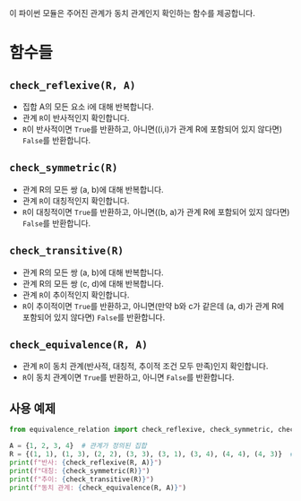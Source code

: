 이 파이썬 모듈은 주어진 관계가 동치 관계인지 확인하는 함수를 제공합니다.

# 함수들

## `check_reflexive(R, A)`
- 집합 A의 모든 요소 i에 대해 반복합니다.
- 관계 `R`이 반사적인지 확인합니다.
- `R`이 반사적이면 `True`를 반환하고, 아니면((i,i)가 관계 R에 포함되어 있지 않다면) `False`를 반환합니다.

## `check_symmetric(R)`
- 관계 R의 모든 쌍 (a, b)에 대해 반복합니다.
- 관계 `R`이 대칭적인지 확인합니다.
- `R`이 대칭적이면 `True`를 반환하고, 아니면((b, a)가 관계 R에 포함되어 있지 않다면) `False`를 반환합니다.

## `check_transitive(R)`
- 관계 R의 모든 쌍 (a, b)에 대해 반복합니다.
- 관계 R의 모든 쌍 (c, d)에 대해 반복합니다.
- 관계 `R`이 추이적인지 확인합니다.
- `R`이 추이적이면 `True`를 반환하고, 아니면(만약 b와 c가 같은데 (a, d)가 관계 R에 포함되어 있지 않다면) `False`를 반환합니다.

## `check_equivalence(R, A)`
- 관계 `R`이 동치 관계(반사적, 대칭적, 추이적 조건 모두 만족)인지 확인합니다.
- `R`이 동치 관계이면 `True`를 반환하고, 아니면 `False`를 반환합니다.

## 사용 예제

```python
from equivalence_relation import check_reflexive, check_symmetric, check_transitive, check_equivalence

A = {1, 2, 3, 4}  # 관계가 정의된 집합
R = {(1, 1), (1, 3), (2, 2), (3, 3), (3, 1), (3, 4), (4, 4), (4, 3)}  # 정의된 관계
print(f"반사: {check_reflexive(R, A)}")
print(f"대칭: {check_symmetric(R)}")
print(f"추이: {check_transitive(R)}")
print(f"동치 관계: {check_equivalence(R, A)}")
